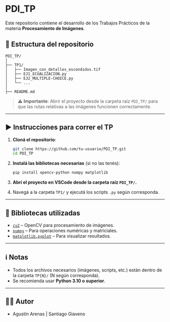 # PDI_TP

Este repositorio contiene el desarrollo de los Trabajos Prácticos de la materia **Procesamiento de Imágenes**.

## 📁 Estructura del repositorio

```
PDI_TP/
│
├── TP1/
│   ├── Imagen_con_detalles_escondidos.tif
│   ├── EJ1_ECUALIZACION.py
│   ├── EJ2_MULTIPLE-CHOICE.py
│   └── ...
│
├── README.md
```

> ⚠️ **Importante**: Abrir el proyecto desde la carpeta raíz `PDI_TP/` para que las rutas relativas a las imágenes funcionen correctamente.

---

## ▶️ Instrucciones para correr el TP

1. **Cloná el repositorio**:

   ```bash
   git clone https://github.com/tu-usuario/PDI_TP.git
   cd PDI_TP
   ```

2. **Instalá las bibliotecas necesarias** (si no las tenés):

   ```bash
   pip install opencv-python numpy matplotlib
   ```

3. **Abrí el proyecto en VSCode desde la carpeta raíz `PDI_TP/`.**

4. Navegá a la carpeta `TP1/` y ejecutá los scripts `.py` según corresponda.

---

## 🧰 Bibliotecas utilizadas

- [`cv2`](https://pypi.org/project/opencv-python/) – OpenCV para procesamiento de imágenes.
- [`numpy`](https://numpy.org/) – Para operaciones numéricas y matriciales.
- [`matplotlib.pyplot`](https://matplotlib.org/stable/api/pyplot_api.html) – Para visualizar resultados.

---

## ℹ️ Notas

- Todos los archivos necesarios (imágenes, scripts, etc.) están dentro de la carpeta `TP{N}/` (N según corresponda).
- Se recomienda usar **Python 3.10 o superior**.

---

## 🧑‍💻 Autor

- Agustín Arenas | Santiago Giaveno